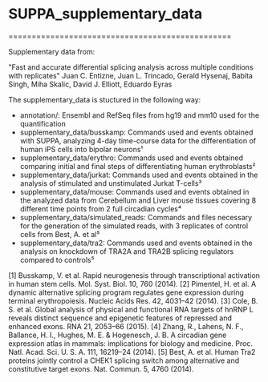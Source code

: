 # SUPPA_supplementary_data
================================================

Supplementary data from:

"Fast and accurate differential splicing analysis across multiple conditions with replicates"
Juan C. Entizne, Juan L. Trincado, Gerald Hysenaj, Babita Singh, Miha Skalic, David J. Elliott, Eduardo Eyras

The supplementary_data is stuctured in the following way:

  - annotation/: Ensembl and RefSeq files from hg19 and mm10 used for the quantification
  - supplementary_data/busskamp: Commands used and events obtained with SUPPA, analyzing 4-day time-course data for the differentiation of human iPS cells into bipolar neurons¹
  - supplementary_data/erythro: Commands used and events obtained comparing initial and final steps of differentiating human erythroblasts²
  - supplementary_data/jurkat: Commands used and events obtained in the analysis of stimulated and unstimulated Jurkat T-cells³
  - supplementary_data/mouse: Commands used and events obtained in the analyzed data from Cerebellum and Liver mouse tissues covering 8 different time points from 2 full circadian cycles⁴
  - supplementary_data/simulated_reads: Commands and files necessary for the generation of the simulated reads, with 3 replicates of control cells from Best, A. et al⁵
  - supplementary_data/tra2: Commands used and events obtained in the analysis on knockdown of TRA2A and TRA2B splicing regulators compared to controls⁵
  
  
  
  
  

[1] Busskamp, V. et al. Rapid neurogenesis through transcriptional activation in human stem cells. Mol. Syst. Biol. 10, 760 (2014).
[2] Pimentel, H. et al. A dynamic alternative splicing program regulates gene expression during terminal erythropoiesis. Nucleic Acids Res. 42, 4031–42 (2014).
[3] Cole, B. S. et al. Global analysis of physical and functional RNA targets of hnRNP L reveals distinct sequence and epigenetic features of repressed and enhanced exons. RNA 21, 2053–66 (2015).
[4] Zhang, R., Lahens, N. F., Ballance, H. I., Hughes, M. E. & Hogenesch, J. B. A circadian gene expression atlas in mammals: implications for biology and medicine. Proc. Natl. Acad. Sci. U. S. A. 111, 16219–24 (2014).
[5] Best, A. et al. Human Tra2 proteins jointly control a CHEK1 splicing switch among alternative and constitutive target exons. Nat. Commun. 5, 4760 (2014).


